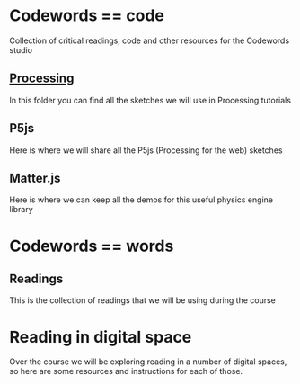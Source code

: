 # Codewords == code
Collection of critical readings, code and other resources for the Codewords studio

## <a href="processing">Processing</a>
In this folder you can find all the sketches we will use in Processing tutorials

## P5js
Here is where we will share all the P5js (Processing for the web) sketches

## Matter.js
Here is where we can keep all the demos for this useful physics engine library

# Codewords == words

## Readings
This is the collection of readings that we will be using during the course

# Reading in digital space
Over the course we will be exploring reading in a number of digital spaces, so here are some resources and instructions for each of those.
